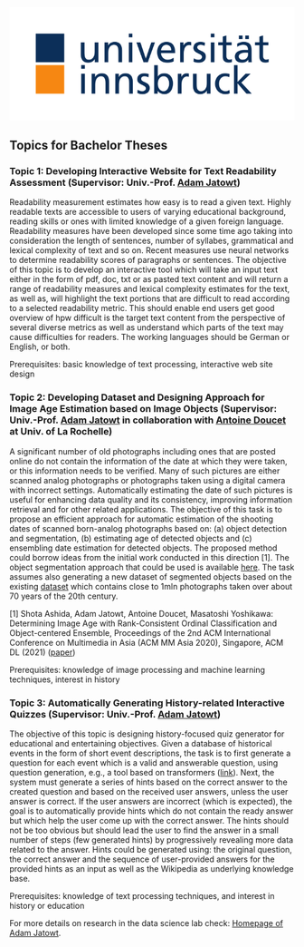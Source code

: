 ![Logo](uibk-logo.2017.svg)
## Topics for Bachelor Theses   

### Topic 1: Developing Interactive Website for Text Readability Assessment (Supervisor: Univ.-Prof. [Adam Jatowt](mailto:adam.jatowt@uibk.ac.at))

Readability measurement estimates how easy is to read a given text. Highly readable texts are accessible to users of varying educational background, reading skills or ones with limited knowledge of a given foreign language. Readability measures have been developed since some time ago taking into consideration the length of sentences, number of syllabes, grammatical and lexical complexity of text and so on. Recent measures use neural networks to determine readability scores of paragraphs or sentences. The objective of this topic is to develop an interactive tool which will take an input text either in the form of pdf, doc, txt or as pasted text content and will return a range of readability measures and lexical complexity estimates for the text, as well as, will highlight the text portions that are difficult to read according to a selected readability metric. This should enable end users get good overview of hpw difficult is the target text content from the perspective of several diverse metrics as well as understand which parts of the text may cause difficulties for readers. The working languages should be German or English, or both.

Prerequisites: basic knowledge of text processing, interactive web site design

### Topic 2: Developing Dataset and Designing Approach for Image Age Estimation based on Image Objects (Supervisor: Univ.-Prof. [Adam Jatowt](mailto:adam.jatowt@uibk.ac.at) in collaboration with [Antoine Doucet](https://pageperso.univ-lr.fr/antoine.doucet/) at Univ. of La Rochelle)

A significant number of old photographs including ones that are posted online do not contain the information of the date at which they were taken, or this information needs to be verified. Many of such pictures are either scanned analog photographs or photographs taken using a digital camera with incorrect settings. Automatically estimating the date of such pictures is useful for enhancing data quality and its consistency, improving information retrieval and for other related applications. The objective of this task is to propose an efficient approach for automatic estimation of the shooting dates of scanned born-analog photographs based on: (a) object detection and segmentation, (b) estimating age of detected objects and (c) ensembling date estimation for detected objects. The proposed method could borrow ideas from the initial work conducted in this direction [1]. The object segmentation approach that could be used is available [here](https://github.com/ArunMichaelDsouza/tensorflow-image-detection). The task assumes also generating a new dataset of segmented objects based on the existing [dataset](https://www.radar-service.eu/radar/en/dataset/tJzxrsYUkvPklBOw) which contains close to 1mln photographs taken over about 70 years of the 20th century.

[1] Shota Ashida, Adam Jatowt, Antoine Doucet, Masatoshi Yoshikawa: Determining Image Age with Rank-Consistent Ordinal Classification and Object-centered Ensemble, Proceedings of the 2nd ACM International Conference on Multimedia in Asia (ACM MM Asia 2020), Singapore, ACM DL (2021) ([paper](https://adammo12.github.io/DataScienceLabBachelorTopics/ACMMM-paper.pdf))

Prerequisites: knowledge of image processing and machine learning techniques, interest in history

### Topic 3: Automatically Generating History-related Interactive Quizzes (Supervisor: Univ.-Prof. [Adam Jatowt](mailto:adam.jatowt@uibk.ac.at))

The objective of this topic is designing history-focused quiz generator for educational and entertaining objectives. Given a database of historical events in the form of short event descriptions, the task is to first generate a question for each event which is a valid and answerable question, using question generation, e.g., a tool based on transformers ([link](https://github.com/patil-suraj/question_generation)). Next, the system must generate a series of hints based on the correct answer to the created question and based on the received user answers, unless the user answer is correct. If the user answers are incorrect (which is expected), the goal is to automatically provide hints which do not contain the ready answer but which help the user come up with the correct answer. The hints should not be too obvious but should lead the user to find the answer in a small number of steps (few generated hints) by progressively revealing more data related to the answer. Hints could be generated using: the original question, the correct answer and the sequence of user-provided answers for the provided hints as an input as well as the Wikipedia as underlying knowledge base.

Prerequisites: knowledge of text processing techniques, and interest in history or education





For more details on research in the data science lab check: [Homepage of Adam Jatowt](https://adammo12.github.io/adamjatowt/).


